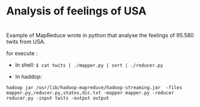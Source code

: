 # Analysis of feelings of USA
#
#
Example of MapReduce wrote in python that analyse the feelings of 95.580 twits from USA.

for execute : 

- In shell:
```$ cat twits | ./mapper.py | sort | ./reducer.py```

- In haddop:

```hadoop jar /usr/lib/hadoop-mapreduce/hadoop-streaming.jar  -files mapper.py,reducer.py,states,dic.txt -mapper mapper.py -reducer reducer.py -input twits -output output ```
